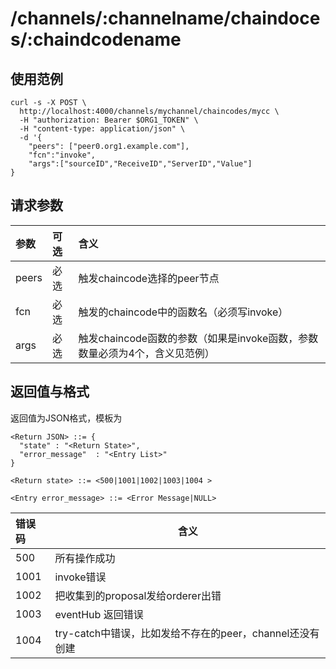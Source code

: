 # /channels/:channelname/chaindoces/:chaindcodename

## 使用范例

```
curl -s -X POST \
  http://localhost:4000/channels/mychannel/chaincodes/mycc \
  -H "authorization: Bearer $ORG1_TOKEN" \
  -H "content-type: application/json" \
  -d '{
	"peers": ["peer0.org1.example.com"],
	"fcn":"invoke",
	"args":["sourceID","ReceiveID","ServerID","Value"]
}
```

## 请求参数

| 参数 | 可选 |含义 |
| :------ | :------- | :------ |
| peers   | 必选 | 触发chaincode选择的peer节点 |
| fcn     | 必选 | 触发的chaincode中的函数名（必须写invoke）|
| args    | 必选 | 触发chaincode函数的参数（如果是invoke函数，参数数量必须为4个，含义见范例） |


## 返回值与格式

返回值为JSON格式，模板为

```
<Return JSON> ::= {
  "state" : "<Return State>",
  "error_message"  : "<Entry List>"
}

<Return state> ::= <500|1001|1002|1003|1004 >

<Entry error_message> ::= <Error Message|NULL>

```

| 错误码 | 含义 |
| :----| ---- |
|500  |  所有操作成功                            |
|1001 | invoke错误                    |
|1002 | 把收集到的proposal发给orderer出错 |
|1003 | eventHub 返回错误 |
|1004 | try-catch中错误，比如发给不存在的peer，channel还没有创建|



